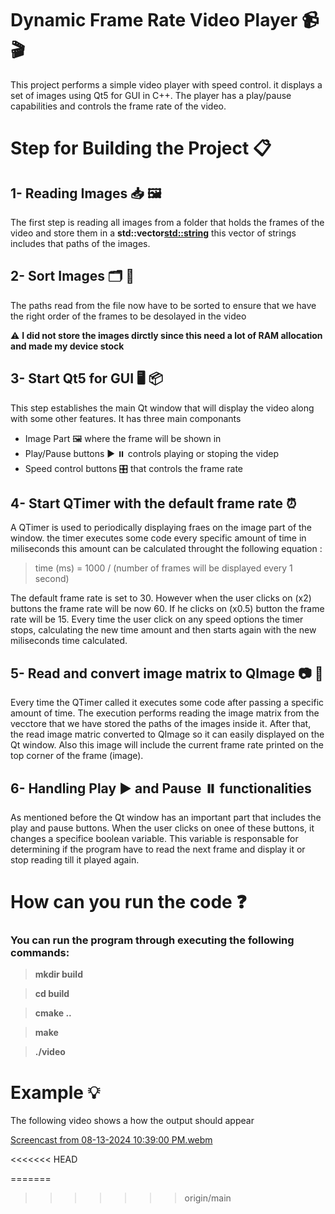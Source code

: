 # Dynamic Frame Rate Video Player 📹 🎬

This project performs a simple video player with speed control. it displays
a set of images using Qt5 for GUI in C++. The player has a play/pause capabilities 
and controls the frame rate of the video.

# Step for Building the Project 📋

## 1- Reading Images 📥 🖼️

The first step is reading all images from a folder
that holds the frames of the video and store them 
in a **std::vector<std::string>** this vector of 
strings includes that paths of the images.

## 2- Sort Images 🗂️ 🔄

The paths read from the file now have to be sorted
to ensure that we have the right order of the frames
to be desolayed in the video


⚠️ **I did not store the images dirctly since this
		need a lot of RAM allocation and made my device stock**


## 3- Start Qt5 for GUI 🖥️ 📦

This step establishes the main Qt window that will display
the video along with some other features. It has three main
componants
- Image Part 🖼️ where the frame will be shown in
- Play/Pause buttons ▶️ ⏸️ controls playing or stoping the videp
- Speed control buttons 🎛️ that controls the frame rate


## 4- Start QTimer with the default frame rate ⏰

A QTimer is used to periodically displaying fraes on the image part
of the window. the timer executes some code every specific amount of
time in miliseconds this amount can be calculated throught the following
equation :

   > time (ms) = 1000 / (number of frames will be displayed every 1 second)

The default frame rate is set to 30. However when the user clicks on (x2) buttons
the frame rate will be now 60. If he clicks on (x0.5) button the frame rate will
be 15. Every time the user click on any speed options the timer stops, calculating
the new time amount and then starts again with the new miliseconds time calculated.


## 5- Read and convert image matrix to QImage 📷 📄

Every time the QTimer called it executes some code after passing a specific amount of time. The execution performs reading the image matrix from the vecctore that we have stored the paths of the images inside it. After that, the read image matric converted to QImage so it can easily displayed on the Qt window. Also this image will include the current frame rate printed on the top corner of the frame (image).


## 6- Handling Play ▶️ and Pause ⏸️ functionalities

As mentioned before the Qt window has an important part that includes the play and pause buttons. When the user clicks on onee of these buttons, it changes a specifice boolean variable. This variable is responsable for determining if the program have to read the next frame and display it or stop reading till it played again.

# How can you run the code ❓

### You can run the program through executing the following commands:

>**mkdir build**

>**cd build**

>**cmake ..**

>**make**

>**./video**


# Example 💡

The following video shows a how the output should appear


[Screencast from 08-13-2024 10:39:00 PM.webm](https://github.com/user-attachments/assets/88401b16-f634-4d66-abd0-b969ecacc61f)

<<<<<<< HEAD



=======
>>>>>>> origin/main

